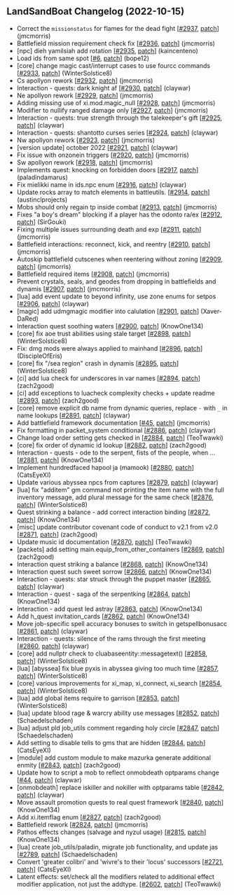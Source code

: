 ## LandSandBoat Changelog (2022-10-15)
- Correct the `missionstatus` for flames for the dead fight [[#2937](https://github.com/LandSandBoat/server/pull/2937), [patch](https://github.com/LandSandBoat/server/pull/2937.patch)] (jmcmorris)
- Battlefield mission requirement check fix [[#2936](https://github.com/LandSandBoat/server/pull/2936), [patch](https://github.com/LandSandBoat/server/pull/2936.patch)] (jmcmorris)
- [npc] dieh yamilsiah add rotation [[#2935](https://github.com/LandSandBoat/server/pull/2935), [patch](https://github.com/LandSandBoat/server/pull/2935.patch)] (kaincenteno)
- Load ids from same spot [[#6](https://github.com/LandSandBoat/xiloader/pull/6), [patch](https://github.com/LandSandBoat/xiloader/pull/6.patch)] (bope12)
- [core] change magic cast/interrupt cases to use fourcc commands [[#2933](https://github.com/LandSandBoat/server/pull/2933), [patch](https://github.com/LandSandBoat/server/pull/2933.patch)] (WinterSolstice8)
- Cs apollyon rework [[#2932](https://github.com/LandSandBoat/server/pull/2932), [patch](https://github.com/LandSandBoat/server/pull/2932.patch)] (jmcmorris)
- Interaction - quests: dark knight af [[#2930](https://github.com/LandSandBoat/server/pull/2930), [patch](https://github.com/LandSandBoat/server/pull/2930.patch)] (claywar)
- Ne apollyon rework [[#2929](https://github.com/LandSandBoat/server/pull/2929), [patch](https://github.com/LandSandBoat/server/pull/2929.patch)] (jmcmorris)
- Adding missing use of xi.mod.magic_null [[#2928](https://github.com/LandSandBoat/server/pull/2928), [patch](https://github.com/LandSandBoat/server/pull/2928.patch)] (jmcmorris)
- Modifier to nullify ranged damage only [[#2927](https://github.com/LandSandBoat/server/pull/2927), [patch](https://github.com/LandSandBoat/server/pull/2927.patch)] (jmcmorris)
- Interaction - quests: true strength through the talekeeper's gift [[#2925](https://github.com/LandSandBoat/server/pull/2925), [patch](https://github.com/LandSandBoat/server/pull/2925.patch)] (claywar)
- Interaction - quests: shantotto curses series [[#2924](https://github.com/LandSandBoat/server/pull/2924), [patch](https://github.com/LandSandBoat/server/pull/2924.patch)] (claywar)
- Nw apollyon rework [[#2923](https://github.com/LandSandBoat/server/pull/2923), [patch](https://github.com/LandSandBoat/server/pull/2923.patch)] (jmcmorris)
- [version update] october 2022 [[#2921](https://github.com/LandSandBoat/server/pull/2921), [patch](https://github.com/LandSandBoat/server/pull/2921.patch)] (claywar)
- Fix issue with onzonein triggers [[#2920](https://github.com/LandSandBoat/server/pull/2920), [patch](https://github.com/LandSandBoat/server/pull/2920.patch)] (jmcmorris)
- Sw apollyon rework [[#2918](https://github.com/LandSandBoat/server/pull/2918), [patch](https://github.com/LandSandBoat/server/pull/2918.patch)] (jmcmorris)
- Implements quest: knocking on forbidden doors [[#2917](https://github.com/LandSandBoat/server/pull/2917), [patch](https://github.com/LandSandBoat/server/pull/2917.patch)] (paladindamarus)
- Fix mielikki name in ids.npc enum [[#2916](https://github.com/LandSandBoat/server/pull/2916), [patch](https://github.com/LandSandBoat/server/pull/2916.patch)] (claywar)
- Update rocks array to match elements in battleutils. [[#2914](https://github.com/LandSandBoat/server/pull/2914), [patch](https://github.com/LandSandBoat/server/pull/2914.patch)] (austinclprojects)
- Mobs should only regain tp inside combat [[#2913](https://github.com/LandSandBoat/server/pull/2913), [patch](https://github.com/LandSandBoat/server/pull/2913.patch)] (jmcmorris)
- Fixes "a boy's dream" blocking if a player has the odonto ra/ex [[#2912](https://github.com/LandSandBoat/server/pull/2912), [patch](https://github.com/LandSandBoat/server/pull/2912.patch)] (SirGouki)
- Fixing multiple issues surrounding death and exp [[#2911](https://github.com/LandSandBoat/server/pull/2911), [patch](https://github.com/LandSandBoat/server/pull/2911.patch)] (jmcmorris)
- Battlefield interactions: reconnect, kick, and reentry [[#2910](https://github.com/LandSandBoat/server/pull/2910), [patch](https://github.com/LandSandBoat/server/pull/2910.patch)] (jmcmorris)
- Autoskip battlefield cutscenes when reentering without zoning [[#2909](https://github.com/LandSandBoat/server/pull/2909), [patch](https://github.com/LandSandBoat/server/pull/2909.patch)] (jmcmorris)
- Battlefield required items  [[#2908](https://github.com/LandSandBoat/server/pull/2908), [patch](https://github.com/LandSandBoat/server/pull/2908.patch)] (jmcmorris)
- Prevent crystals, seals, and geodes from dropping in battlefields and dynamis [[#2907](https://github.com/LandSandBoat/server/pull/2907), [patch](https://github.com/LandSandBoat/server/pull/2907.patch)] (jmcmorris)
- [lua] add event update to beyond infinity, use zone enums for setpos [[#2906](https://github.com/LandSandBoat/server/pull/2906), [patch](https://github.com/LandSandBoat/server/pull/2906.patch)] (claywar)
- [magic] add udmgmagic modifier into calulation [[#2901](https://github.com/LandSandBoat/server/pull/2901), [patch](https://github.com/LandSandBoat/server/pull/2901.patch)] (Xaver-DaRed)
- Interaction quest soothing waters [[#2900](https://github.com/LandSandBoat/server/pull/2900), [patch](https://github.com/LandSandBoat/server/pull/2900.patch)] (KnowOne134)
- [core] fix aoe trust abilities using stale target [[#2898](https://github.com/LandSandBoat/server/pull/2898), [patch](https://github.com/LandSandBoat/server/pull/2898.patch)] (WinterSolstice8)
- Fix: dmg mods were always applied to mainhand [[#2896](https://github.com/LandSandBoat/server/pull/2896), [patch](https://github.com/LandSandBoat/server/pull/2896.patch)] (DiscipleOfEris)
- [core] fix "/sea region" crash in dynamis [[#2895](https://github.com/LandSandBoat/server/pull/2895), [patch](https://github.com/LandSandBoat/server/pull/2895.patch)] (WinterSolstice8)
- [ci] add lua check for underscores in var names [[#2894](https://github.com/LandSandBoat/server/pull/2894), [patch](https://github.com/LandSandBoat/server/pull/2894.patch)] (zach2good)
- [ci] add exceptions to luacheck complexity checks + update readme [[#2893](https://github.com/LandSandBoat/server/pull/2893), [patch](https://github.com/LandSandBoat/server/pull/2893.patch)] (zach2good)
- [core] remove explicit db name from dynamic queries, replace `-` with `_` in name lookups [[#2891](https://github.com/LandSandBoat/server/pull/2891), [patch](https://github.com/LandSandBoat/server/pull/2891.patch)] (claywar)
- Add battlefield framework documentation [[#45](https://github.com/LandSandBoat/lsb-wiki/pull/45), [patch](https://github.com/LandSandBoat/lsb-wiki/pull/45.patch)] (jmcmorris)
- Fix formatting in packet_system conditional [[#2886](https://github.com/LandSandBoat/server/pull/2886), [patch](https://github.com/LandSandBoat/server/pull/2886.patch)] (claywar)
- Change load order setting gets checked in [[#2884](https://github.com/LandSandBoat/server/pull/2884), [patch](https://github.com/LandSandBoat/server/pull/2884.patch)] (TeoTwawki)
- [core] fix order of dynamic id lookup [[#2882](https://github.com/LandSandBoat/server/pull/2882), [patch](https://github.com/LandSandBoat/server/pull/2882.patch)] (zach2good)
- Interaction - quests - ode to the serpent, fists of the people, when … [[#2881](https://github.com/LandSandBoat/server/pull/2881), [patch](https://github.com/LandSandBoat/server/pull/2881.patch)] (KnowOne134)
- Implement hundredfaced hapool ja (mamook) [[#2880](https://github.com/LandSandBoat/server/pull/2880), [patch](https://github.com/LandSandBoat/server/pull/2880.patch)] (CatsEyeXI)
- Update various abyssea npcs from captures [[#2879](https://github.com/LandSandBoat/server/pull/2879), [patch](https://github.com/LandSandBoat/server/pull/2879.patch)] (claywar)
- [lua] fix "additem" gm command not printing the item name with the full inventory message, add plural message for the same check [[#2876](https://github.com/LandSandBoat/server/pull/2876), [patch](https://github.com/LandSandBoat/server/pull/2876.patch)] (WinterSolstice8)
- Quest strinking a balance - add correct interaction binding [[#2872](https://github.com/LandSandBoat/server/pull/2872), [patch](https://github.com/LandSandBoat/server/pull/2872.patch)] (KnowOne134)
- [misc] update contributor covenant code of conduct to v2.1 from v2.0 [[#2871](https://github.com/LandSandBoat/server/pull/2871), [patch](https://github.com/LandSandBoat/server/pull/2871.patch)] (zach2good)
- Update music id documentation [[#2870](https://github.com/LandSandBoat/server/pull/2870), [patch](https://github.com/LandSandBoat/server/pull/2870.patch)] (TeoTwawki)
- [packets] add setting main.equip_from_other_containers [[#2869](https://github.com/LandSandBoat/server/pull/2869), [patch](https://github.com/LandSandBoat/server/pull/2869.patch)] (zach2good)
- Interaction quest striking a balance [[#2868](https://github.com/LandSandBoat/server/pull/2868), [patch](https://github.com/LandSandBoat/server/pull/2868.patch)] (KnowOne134)
- Interaction quest such sweet sorrow [[#2866](https://github.com/LandSandBoat/server/pull/2866), [patch](https://github.com/LandSandBoat/server/pull/2866.patch)] (KnowOne134)
- Interaction - quests: star struck through the puppet master [[#2865](https://github.com/LandSandBoat/server/pull/2865), [patch](https://github.com/LandSandBoat/server/pull/2865.patch)] (claywar)
- Interaction - quest - saga of the serpentking [[#2864](https://github.com/LandSandBoat/server/pull/2864), [patch](https://github.com/LandSandBoat/server/pull/2864.patch)] (KnowOne134)
- Interaction - add quest led astray [[#2863](https://github.com/LandSandBoat/server/pull/2863), [patch](https://github.com/LandSandBoat/server/pull/2863.patch)] (KnowOne134)
- Add h_quest invitation_cards [[#2862](https://github.com/LandSandBoat/server/pull/2862), [patch](https://github.com/LandSandBoat/server/pull/2862.patch)] (KnowOne134)
- Move job-specific spell accuracy bonuses to switch in getspellbonusacc [[#2861](https://github.com/LandSandBoat/server/pull/2861), [patch](https://github.com/LandSandBoat/server/pull/2861.patch)] (claywar)
- Interaction - quests: silence of the rams through the first meeting [[#2860](https://github.com/LandSandBoat/server/pull/2860), [patch](https://github.com/LandSandBoat/server/pull/2860.patch)] (claywar)
- [core] add nullptr check to cluabaseentity::messagetext() [[#2858](https://github.com/LandSandBoat/server/pull/2858), [patch](https://github.com/LandSandBoat/server/pull/2858.patch)] (WinterSolstice8)
- [lua] [abyssea] fix blue pyxis in abyssea giving too much time [[#2857](https://github.com/LandSandBoat/server/pull/2857), [patch](https://github.com/LandSandBoat/server/pull/2857.patch)] (WinterSolstice8)
- [core] various improvements for xi_map, xi_connect, xi_search [[#2854](https://github.com/LandSandBoat/server/pull/2854), [patch](https://github.com/LandSandBoat/server/pull/2854.patch)] (WinterSolstice8)
- [lua] add global items require to garrison [[#2853](https://github.com/LandSandBoat/server/pull/2853), [patch](https://github.com/LandSandBoat/server/pull/2853.patch)] (WinterSolstice8)
- [lua] update blood rage & warcry ability use messages [[#2852](https://github.com/LandSandBoat/server/pull/2852), [patch](https://github.com/LandSandBoat/server/pull/2852.patch)] (Schaedelschaden)
- [lua] adjust pld job_utils comment regarding holy circle [[#2847](https://github.com/LandSandBoat/server/pull/2847), [patch](https://github.com/LandSandBoat/server/pull/2847.patch)] (Schaedelschaden)
- Add setting to disable tells to gms that are hidden [[#2844](https://github.com/LandSandBoat/server/pull/2844), [patch](https://github.com/LandSandBoat/server/pull/2844.patch)] (CatsEyeXI)
- [module] add custom module to make mazurka generate additional enmity [[#2843](https://github.com/LandSandBoat/server/pull/2843), [patch](https://github.com/LandSandBoat/server/pull/2843.patch)] (zach2good)
- Update how to script a mob to reflect onmobdeath optparams change [[#44](https://github.com/LandSandBoat/lsb-wiki/pull/44), [patch](https://github.com/LandSandBoat/lsb-wiki/pull/44.patch)] (claywar)
- [onmobdeath] replace iskiller and nokiller with optparams table [[#2842](https://github.com/LandSandBoat/server/pull/2842), [patch](https://github.com/LandSandBoat/server/pull/2842.patch)] (claywar)
- Move assault promotion quests to real quest framework [[#2840](https://github.com/LandSandBoat/server/pull/2840), [patch](https://github.com/LandSandBoat/server/pull/2840.patch)] (KnowOne134)
- Add xi.itemflag enum [[#2827](https://github.com/LandSandBoat/server/pull/2827), [patch](https://github.com/LandSandBoat/server/pull/2827.patch)] (zach2good)
- Battlefield rework [[#2824](https://github.com/LandSandBoat/server/pull/2824), [patch](https://github.com/LandSandBoat/server/pull/2824.patch)] (jmcmorris)
- Pathos effects changes (salvage and nyzul usage) [[#2815](https://github.com/LandSandBoat/server/pull/2815), [patch](https://github.com/LandSandBoat/server/pull/2815.patch)] (KnowOne134)
- [lua] create job_utils/paladin, migrate job functionality, and update jas [[#2789](https://github.com/LandSandBoat/server/pull/2789), [patch](https://github.com/LandSandBoat/server/pull/2789.patch)] (Schaedelschaden)
- Convert 'greater colibri' and 'wivre's to their 'locus' successors [[#2721](https://github.com/LandSandBoat/server/pull/2721), [patch](https://github.com/LandSandBoat/server/pull/2721.patch)] (CatsEyeXI)
- Latent effects: set/check all the modifiers related to additional effect modifier application, not just the addtype. [[#2602](https://github.com/LandSandBoat/server/pull/2602), [patch](https://github.com/LandSandBoat/server/pull/2602.patch)] (TeoTwawki)
